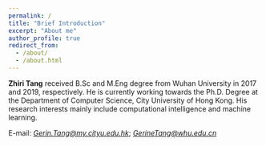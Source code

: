 ```yaml
---
permalink: /
title: "Brief Introduction"
excerpt: "About me"
author_profile: true
redirect_from: 
  - /about/
  - /about.html
---
```


**Zhiri Tang** received B.Sc and M.Eng degree from Wuhan University in 2017 and 2019, respectively. He is currently working towards the Ph.D. Degree at the Department of Computer Science, City University of Hong Kong. His research interests mainly include computational intelligence and machine learning.


E-mail: *Gerin.Tang@my.cityu.edu.hk*; *GerineTang@whu.edu.cn*
